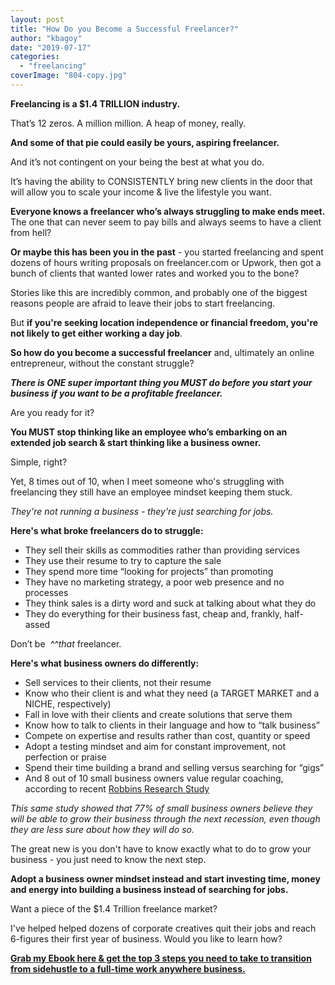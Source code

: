 ```yaml
---
layout: post
title: "How Do you Become a Successful Freelancer?"
author: "kbagoy"
date: "2019-07-17"
categories: 
  - "freelancing"
coverImage: "804-copy.jpg"
---
```


**Freelancing is a $1.4 TRILLION industry.** 

That’s 12 zeros. A million million. A heap of money, really.

**And some of that pie could easily be yours, aspiring freelancer.**

And it’s not contingent on your being the best at what you do.

It’s having the ability to CONSISTENTLY bring new clients in the door that will allow you to scale your income & live the lifestyle you want.

**Everyone knows a freelancer who’s always struggling to make ends meet.** The one that can never seem to pay bills and always seems to have a client from hell?

**Or maybe this has been you in the past** \- you started freelancing and spent dozens of hours writing proposals on freelancer.com or Upwork, then got a bunch of clients that wanted lower rates and worked you to the bone? 

Stories like this are incredibly common, and probably one of the biggest reasons people are afraid to leave their jobs to start freelancing. 

But **if you're seeking location independence or financial freedom, you're not likely to get either working a day job**. 

**So how do you become a successful freelancer** and, ultimately an online entrepreneur, without the constant struggle?

**_There is ONE super important thing you MUST do before you start your business if you want to be a profitable freelancer._** 

Are you ready for it?

**You MUST stop thinking like an employee who’s embarking on an extended job search & start thinking like a business owner.**

Simple, right? 

Yet, 8 times out of 10, when I meet someone who's struggling with freelancing they still have an employee mindset keeping them stuck. 

_They're not running a business - they're just searching for jobs._

**Here's what broke freelancers do to struggle:**

- They sell their skills as commodities rather than providing services
- They use their resume to try to capture the sale 
- They spend more time “looking for projects” than promoting 
- They have no marketing strategy, a poor web presence and no processes
- They think sales is a dirty word and suck at talking about what they do 
- They do everything for their business fast, cheap and, frankly, half-assed

Don’t be  _^^that_ freelancer. 

**Here's what business owners do differently:**

- Sell services to their clients, not their resume
- Know who their client is and what they need (a TARGET MARKET and a NICHE, respectively)
- Fall in love with their clients and create solutions that serve them
- Know how to talk to clients in their language and how to “talk business”
- Compete on expertise and results rather than cost, quantity or speed
- Adopt a testing mindset and aim for constant improvement, not perfection or praise
- Spend their time building a brand and selling versus searching for “gigs”
- And 8 out of 10 small business owners value regular coaching, according to recent [Robbins Research Study](https://www.tonyrobbins.com/career-business/2020-business-mindset-report)

_This same study showed that 77% of small business owners believe they will be able to grow their business through the next recession, even though they are less sure about how they will do so._

The great new is you don't have to know exactly what to do to grow your business - you just need to know the next step.

**Adopt a business owner mindset instead and start investing time, money and energy into building a business instead of searching for jobs.**

Want a piece of the $1.4 Trillion freelance market?

I've helped helped dozens of corporate creatives quit their jobs and reach 6-figures their first year of business. Would you like to learn how?

[**Grab my Ebook here & get the top 3 steps you need to take to transition from sidehustle to a full-time work anywhere business.**](https://go.katebagoy.com/ebook)
